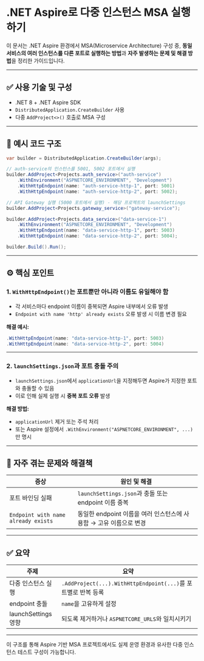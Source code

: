 # .NET Aspire로 다중 인스턴스 MSA 실행하기

이 문서는 .NET Aspire 환경에서 MSA(Microservice Architecture) 구성 중, **동일 서비스의 여러 인스턴스를 다른 포트로 실행하는 방법**과 **자주 발생하는 문제 및 해결 방법**을 정리한 가이드입니다.

---

## ✅ 사용 기술 및 구성

- .NET 8 + .NET Aspire SDK
- `DistributedApplication.CreateBuilder` 사용
- 다중 `AddProject<>()` 호출로 MSA 구성

---

## 🧱 예시 코드 구조

```csharp
var builder = DistributedApplication.CreateBuilder(args);

// auth-service의 인스턴스를 5001, 5002 포트에서 실행
builder.AddProject<Projects.auth_service>("auth-service")
    .WithEnvironment("ASPNETCORE_ENVIRONMENT", "Development")
    .WithHttpEndpoint(name: "auth-service-http-1", port: 5001)
    .WithHttpEndpoint(name: "auth-service-http-2", port: 5002);

// API Gateway 실행 (5000 포트에서 실행) - 해당 프로젝트의 launchSettings
builder.AddProject<Projects.gateway_service>("gateway-service");

builder.AddProject<Projects.data_service>("data-service-1")
    .WithEnvironment("ASPNETCORE_ENVIRONMENT", "Development")
    .WithHttpEndpoint(name: "data-service-http-1", port: 5003)
    .WithHttpEndpoint(name: "data-service-http-2", port: 5004);

builder.Build().Run();
```

---

## ⚙️ 핵심 포인트

### 1. `WithHttpEndpoint()`는 포트뿐만 아니라 이름도 유일해야 함

- 각 서비스마다 endpoint 이름이 중복되면 Aspire 내부에서 오류 발생
- `Endpoint with name 'http' already exists` 오류 발생 시 이름 변경 필요

**해결 예시:**

```csharp
.WithHttpEndpoint(name: "data-service-http-1", port: 5003)
.WithHttpEndpoint(name: "data-service-http-2", port: 5004)
```

---

### 2. `launchSettings.json`과 포트 충돌 주의

- `launchSettings.json`에서 `applicationUrl`을 지정해두면 Aspire가 지정한 포트와 충돌할 수 있음
- 이로 인해 실제 실행 시 **중복 포트 오류** 발생

**해결 방법:**

- `applicationUrl` 제거 또는 주석 처리
- 또는 Aspire 설정에서 `.WithEnvironment("ASPNETCORE_ENVIRONMENT", ...)`만 명시

---

## 🧪 자주 겪는 문제와 해결책

| 증상                                | 원인 및 해결                                                       |
| ----------------------------------- | ------------------------------------------------------------------ |
| 포트 바인딩 실패                    | `launchSettings.json`과 충돌 또는 endpoint 이름 중복               |
| `Endpoint with name already exists` | 동일한 endpoint 이름을 여러 인스턴스에 사용함 → 고유 이름으로 변경 |

---

## ✅ 요약

| 주제                | 요약                                                          |
| ------------------- | ------------------------------------------------------------- |
| 다중 인스턴스 실행  | `.AddProject(...).WithHttpEndpoint(...)`를 포트별로 반복 등록 |
| endpoint 충돌       | `name`을 고유하게 설정                                        |
| launchSettings 영향 | 되도록 제거하거나 `ASPNETCORE_URLS`와 일치시키기              |

---

이 구조를 통해 Aspire 기반 MSA 프로젝트에서도 실제 운영 환경과 유사한 다중 인스턴스 테스트 구성이 가능합니다.
